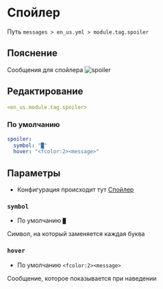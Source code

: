 # Спойлер
Путь `messages > en_us.yml > module.tag.spoiler`

## Пояснение
Сообщения для спойлера
![spoiler](/spoiler.png)

## Редактирование
```yaml
<en_us.module.tag.spoiler>
```

### По умолчанию
```yaml
spoiler:
  symbol: "█"
  hover: "<fcolor:2><message>"
```

## Параметры

- Конфигурация происходит тут [Спойлер](/ru/config/module/tag/spoiler/)

### `symbol`
- По умолчанию `█`

Символ, на который заменяется каждая буква

### `hover`
- По умолчанию `<fcolor:2><message>`

Сообщение, которое показывается при наведении